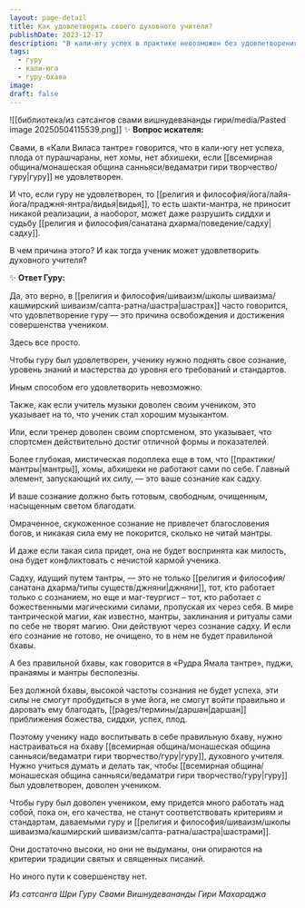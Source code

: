 ```yaml
---
layout: page-detail
title: Как удовлетворить своего духовного учителя?
publishDate: 2023-12-17
description: "В кали-югу успех в практике невозможен без удовлетворения гуру: мантры и ритуалы работают только через очищенное сознание ученика, настроенное на бхаву учителя. Чтобы гуру был доволен, ученик должен поднять свой уровень до стандартов гуру, что требует работы над собой и внутренней трансформации. Без этого даже сильные практики не принесут плода, а могут навредить."
tags:
  - гуру
  - кали-юга
  - гуру-бхава
image: 
draft: false
---
```

![[библиотека/из сатсангов свами вишнудевананды гири/media/Pasted image 20250504115539.png]]
 ✨ **Вопрос искателя:** 

 Свами, в «Кали Виласа тантре» говорится, что в кали-югу нет успеха, плода от пурашчараны, нет хомы, нет абхишеки, если [[всемирная община/монашеская община санньяси/ведаматри гири творчество/гуру|гуру]] не удовлетворен.

 И что, если гуру не удовлетворен, то [[религия и философия/йога/лайя-йога/праджня-янтра/видья|видья]], то есть шакти-мантра, не приносит никакой реализации, а наоборот, может даже разрушить сиддхи и судьбу [[религия и философия/санатана дхарма/поведение/садху|садху]].

 В чем причина этого? И как тогда ученик может удовлетворить духовного учителя?

 ✨ **Ответ Гуру:** 

 Да, это верно, в [[религия и философия/шиваизм/школы шиваизма/кашмирский шиваизм/сапта-ратна/шастра|шастрах]] часто говорится, что удовлетворение гуру — это причина освобождения и достижения совершенства учеником.

 Здесь все просто.

 Чтобы гуру был удовлетворен, ученику нужно поднять свое сознание, уровень знаний и мастерства до уровня его требований и стандартов.

 Иным способом его удовлетворить невозможно.

 Также, как если учитель музыки доволен своим учеником, это указывает на то, что ученик стал хорошим музыкантом.

 Или, если тренер доволен своим спортсменом, это указывает, что спортсмен действительно достиг отличной формы и показателей.

 Более глубокая, мистическая подоплека еще в том, что [[практики/мантры|мантры]], хомы, абхишеки не работают сами по себе. Главный элемент, запускающий их силу, — это ваше сознание как садху.

 И ваше сознание должно быть готовым, свободным, очищенным, насыщенным светом благодати.

 Омраченное, скукоженное сознание не привлечет благословения богов, и никакая сила ему не покорится, сколько не читай мантры.

 И даже если такая сила придет, она не будет воспринята как милость, она будет конфликтовать с нечистой кармой ученика.

 Садху, идущий путем тантры, — это не только [[религия и философия/санатана дхарма/типы существ/джняни|джняни]], тот, кто работает только с сознанием, но еще и маг-теургист – тот, кто работает с божественными магическими силами, пропуская их через себя. В мире тантрической магии, как известно, мантры, заклинания и ритуалы сами по себе не творят магию. Они действуют через сознание садху. И если его сознание не готово, не очищено, то в нем не будет правильной бхавы.

 А без правильной бхавы, как говорится в «Рудра Ямала тантре», пуджи, пранаямы и мантры бесполезны.

 Без должной бхавы, высокой частоты сознания не будет успеха, эти силы не смогут пробудиться в уме йога, не смогут войти правильно и даровать ему благодать, [[pages/термины/даршан|даршан]] приближения божества, сиддхи, успех, плод.

 Поэтому ученику надо воспитывать в себе правильную бхаву, нужно настраиваться на бхаву [[всемирная община/монашеская община санньяси/ведаматри гири творчество/гуру|гуру]], духовного учителя. Нужно учиться думать и делать так, чтобы [[всемирная община/монашеская община санньяси/ведаматри гири творчество/гуру|гуру]] был удовлетворен, доволен учеником.

 Чтобы гуру был доволен учеником, ему придется много работать над собой, пока он, его качества, не станут соответствовать критериям и стандартам, даваемыми гуру и [[религия и философия/шиваизм/школы шиваизма/кашмирский шиваизм/сапта-ратна/шастра|шастрами]].

 Они достаточно высоки, но они не выдуманы, они опираются на критерии традиции святых и священных писаний.

 Но иного пути к совершенству нет.

*Из сатсанга Шри Гуру Свами Вишнудевананды Гири Махараджа*